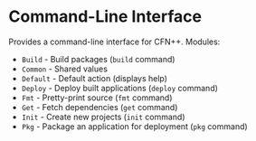 Command-Line Interface
===

Provides a command-line interface for CFN++.  Modules:

* `Build` - Build packages (`build` command)
* `Common` - Shared values
* `Default` - Default action (displays help)
* `Deploy` - Deploy built applications (`deploy` command)
* `Fmt` - Pretty-print source (`fmt` command)
* `Get` - Fetch dependencies (`get` command)
* `Init` - Create new projects (`init` command)
* `Pkg` - Package an application for deployment (`pkg` command)
